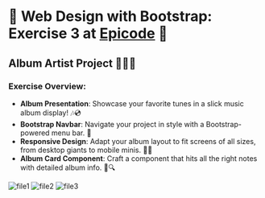 # 🎨 Web Design with Bootstrap: Exercise 3 at [Epicode](https://epicode.com/) 🚀

## Album Artist Project 🎼👨‍🎨

### Exercise Overview:

- **Album Presentation**: Showcase your favorite tunes in a slick music album display! 🎶💿
- **Bootstrap Navbar**: Navigate your project in style with a Bootstrap-powered menu bar. 🧭
- **Responsive Design**: Adapt your album layout to fit screens of all sizes, from desktop giants to mobile minis. 📏📲
- **Album Card Component**: Craft a component that hits all the right notes with detailed album info. 🎵🔍

![file1](https://github.com/Aoblu87/My-favorite-Artist-with-Bootstrap/assets/126720391/4f93143c-f61a-40ae-b45c-2d07f2b049cf)
![file2](https://github.com/Aoblu87/My-favorite-Artist-with-Bootstrap/assets/126720391/fae453a7-1640-42d5-adc0-dce93c6f89f1)
![file3](https://github.com/Aoblu87/My-favorite-Artist-with-Bootstrap/assets/126720391/717acbf1-213a-4d06-b830-099ababb660e)


